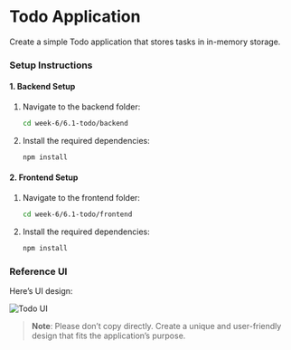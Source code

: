 # Todo Application

Create a simple Todo application that stores tasks in in-memory storage.

### Setup Instructions

#### 1. Backend Setup

1. Navigate to the backend folder:

   ```bash
   cd week-6/6.1-todo/backend
   ```

2. Install the required dependencies:
   ```bash
   npm install
   ```

#### 2. Frontend Setup

1. Navigate to the frontend folder:

   ```bash
   cd week-6/6.1-todo/frontend
   ```

2. Install the required dependencies:
   ```bash
   npm install
   ```

### Reference UI

Here’s UI design:

![Todo UI](https://utfs.io/f/A8JZzw0Laf9jp4VFakqoEuvQ9dYF0XtUT6VqmJnPbMeNLCig)

> **Note**: Please don’t copy directly. Create a unique and user-friendly design that fits the application’s purpose.
